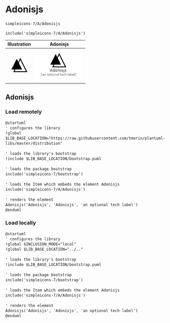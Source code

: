 # Adonisjs


```text
simpleicons-7/A/Adonisjs
```

```text
include('simpleicons-7/A/Adonisjs')
```



| Illustration | Adonisjs |
| :---: | :---: |
| ![illustration for Illustration](../../simpleicons-7/A/Adonisjs.png) | ![illustration for Adonisjs](../../simpleicons-7/A/Adonisjs.Local.png) |




## Adonisjs

### Load remotely
```plantuml
@startuml
' configures the library
!global $LIB_BASE_LOCATION="https://raw.githubusercontent.com/tmorin/plantuml-libs/master/distribution"

' loads the library's bootstrap
!include $LIB_BASE_LOCATION/bootstrap.puml

' loads the package bootstrap
include('simpleicons-7/bootstrap')

' loads the Item which embeds the element Adonisjs
include('simpleicons-7/A/Adonisjs')

' renders the element
Adonisjs('Adonisjs', 'Adonisjs', 'an optional tech label')
@enduml
```

### Load locally
```plantuml
@startuml
' configures the library
!global $INCLUSION_MODE="local"
!global $LIB_BASE_LOCATION="../.."

' loads the library's bootstrap
!include $LIB_BASE_LOCATION/bootstrap.puml

' loads the package bootstrap
include('simpleicons-7/bootstrap')

' loads the Item which embeds the element Adonisjs
include('simpleicons-7/A/Adonisjs')

' renders the element
Adonisjs('Adonisjs', 'Adonisjs', 'an optional tech label')
@enduml
```

